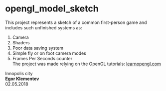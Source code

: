 # opengl_model_sketch

This project represents a sketch of a common first-person game and includes such unfinished systems as:
1. Camera
2. Shaders
3. Poor data saving system
4. Simple fly or on foot camera modes
5. Frames Per Seconds counter<br />
The project was made relying on the OpenGL tutorials: [learnopengl.com](https://learnopengl.com/)

Innopolis city<br />
**Egor Klementev**<br />
02.05.2018
